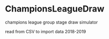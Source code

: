 # ChampionsLeagueDraw
champions league group stage draw simulator

read from CSV to import data 2018-2019 
